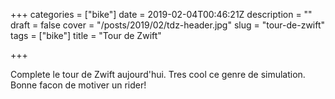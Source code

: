 +++
categories = ["bike"]
date = 2019-02-04T00:46:21Z
description = ""
draft = false
cover = "/posts/2019/02/tdz-header.jpg"
slug = "tour-de-zwift"
tags = ["bike"]
title = "Tour de Zwift"

+++

Complete le tour de Zwift aujourd'hui. Tres cool ce genre de simulation. Bonne facon de motiver un rider!
